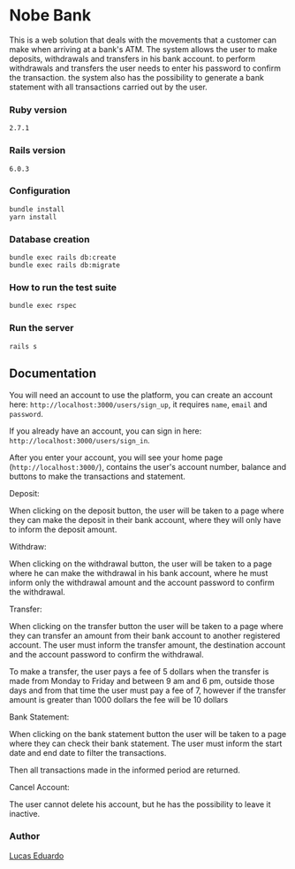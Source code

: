 # Nobe Bank
This is a web solution that deals with the movements that a customer can make when arriving at a bank's ATM.
The system allows the user to make deposits, withdrawals and transfers in his bank account. to perform withdrawals 
and transfers the user needs to enter his password to confirm the transaction.
the system also has the possibility to generate a bank statement with all transactions carried out by the user.


### Ruby version
```
2.7.1
```

### Rails version
```
6.0.3
```

### Configuration
```shell
bundle install
yarn install
```

### Database creation
```shell
bundle exec rails db:create
bundle exec rails db:migrate
```

### How to run the test suite
```shell
bundle exec rspec
```

### Run the server
```shell
rails s
```

## Documentation

You will need an account to use the platform,
you can create an account here: `http://localhost:3000/users/sign_up`,
it requires `name`, `email` and `password`.

If you already have an account, you can sign in here: `http://localhost:3000/users/sign_in`.

After you enter your account, you will see your home page (`http://localhost:3000/`),
contains the user's account number, balance and buttons to make the transactions and statement.


Deposit:

When clicking on the deposit button, the user will be taken to a page where they can make the deposit in their bank account, where they will only have to inform the deposit amount.

Withdraw:

When clicking on the withdrawal button, the user will be taken to a page where he can make the withdrawal in his bank account, where he must inform only the withdrawal amount and the account password to confirm the withdrawal.

Transfer:

When clicking on the transfer button the user will be taken to a page where they can transfer an amount from their bank account to another registered account.
The user must inform the transfer amount, the destination account and the account password to confirm the withdrawal.

To make a transfer, the user pays a fee of 5 dollars when the transfer is made from Monday to Friday and between 9 am and 6 pm, outside those days and from that time the user must pay a fee of 7, however if the transfer amount is greater than 1000 dollars the fee will be 10 dollars

Bank Statement:

When clicking on the bank statement button the user will be taken to a page where they can check their bank statement.
The user must inform the start date and end date to filter the transactions.

Then all transactions made in the informed period are returned.

Cancel Account:

The user cannot delete his account, but he has the possibility to leave it inactive.


### Author

[Lucas Eduardo](https://www.linkedin.com/in/lucas-aaraujo/)    

